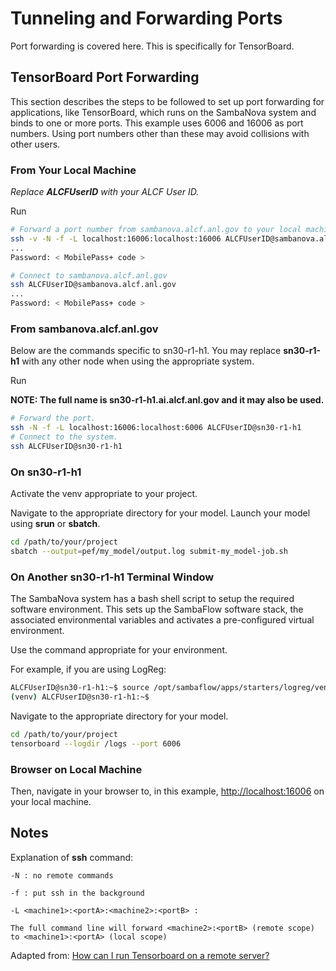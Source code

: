 # Tunneling and Forwarding Ports

Port forwarding is covered here.  This is specifically for TensorBoard.

## TensorBoard Port Forwarding

This section describes the steps to be followed to set up port forwarding for applications,
like TensorBoard, which runs on the SambaNova system and binds to one or more ports.
This example uses 6006 and 16006 as port numbers. Using port numbers other than these may
avoid collisions with other users.

### From Your Local Machine

*Replace* ***ALCFUserID*** *with your ALCF User ID.*

Run

```bash
# Forward a port number from sambanova.alcf.anl.gov to your local machine.
ssh -v -N -f -L localhost:16006:localhost:16006 ALCFUserID@sambanova.alcf.anl.gov
...
Password: < MobilePass+ code >

# Connect to sambanova.alcf.anl.gov
ssh ALCFUserID@sambanova.alcf.anl.gov
...
Password: < MobilePass+ code >
```

### From **sambanova.alcf.anl.gov**

Below are the commands specific to sn30-r1-h1. You may replace **sn30-r1-h1** with any other node when using the appropriate system.

Run

**NOTE:  The full name is sn30-r1-h1.ai.alcf.anl.gov and it may also be used.**

```bash
# Forward the port.
ssh -N -f -L localhost:16006:localhost:6006 ALCFUserID@sn30-r1-h1
# Connect to the system.
ssh ALCFUserID@sn30-r1-h1
```

### On **sn30-r1-h1**

Activate the venv appropriate to your project.

Navigate to the appropriate directory for your model.
Launch your model using **srun** or **sbatch**.

```bash
cd /path/to/your/project
sbatch --output=pef/my_model/output.log submit-my_model-job.sh
```

### On Another sn30-r1-h1 Terminal Window

The SambaNova system has a bash shell script to setup the required software environment.
This sets up the SambaFlow software stack, the associated environmental variables and activates
a pre-configured virtual environment.

Use the command appropriate for your environment.

For example, if you are using LogReg:

```bash
ALCFUserID@sn30-r1-h1:~$ source /opt/sambaflow/apps/starters/logreg/venv/bin/activate
(venv) ALCFUserID@sn30-r1-h1:~$
```

Navigate to the appropriate directory for your model.

```bash
cd /path/to/your/project
tensorboard --logdir /logs --port 6006
```

### Browser on Local Machine

Then, navigate in your browser to, in this example, [http://localhost:16006](http://localhost:16006) on your local machine.

## Notes

Explanation of **ssh** command:

```text
-N : no remote commands

-f : put ssh in the background

-L <machine1>:<portA>:<machine2>:<portB> :

The full command line will forward <machine2>:<portB> (remote scope) to <machine1>:<portA> (local scope)
```

Adapted from:  [How can I run Tensorboard on a remote server?](https://stackoverflow.com/questions/37987839/how-can-i-run-tensorboard-on-a-remote-server)
